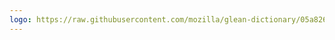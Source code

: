 ```yaml
---
logo: https://raw.githubusercontent.com/mozilla/glean-dictionary/05a8267337b175f1200fc0c6f5e52e87bed05138/public/img/app-logos/reality.png
---
```

